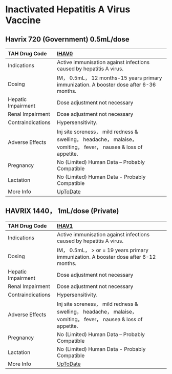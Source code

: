 # Inactivated Hepatitis A Virus Vaccine

## Havrix 720 (Government) 0.5mL/dose

| TAH Drug Code      | [IHAV0](https://www.tahsda.org.tw/drugs/hissearch.php?drug_code=IHAV0)                                           |
|:-------------------|:-----------------------------------------------------------------------------------------------------------------|
| Indications        | Active immunisation against infections caused by hepatitis A virus.                                              |
| Dosing             | IM， 0.5mL， 12 months-15 years primary immunization. A booster dose after 6-36 months.                          |
| Hepatic Impairment | Dose adjustment not necessary                                                                                    |
| Renal Impairment   | Dose adjustment not necessary                                                                                    |
| Contraindications  | Hypersensitivity.                                                                                                |
| Adverse Effects    | Inj site soreness， mild redness & swelling， headache， malaise， vomiting， fever， nausea & loss of appetite. |
| Pregnancy          | No (Limited) Human Data – Probably Compatible                                                                    |
| Lactation          | No (Limited) Human Data - Probably Compatible                                                                    |
| More Info          | [UpToDate](https://www.uptodate.com/contents/hepatitis-a-vaccine-hepa-drug-information)                          |

## HAVRIX 1440， 1mL/dose (Private)

| TAH Drug Code      | [IHAV1](https://www.tahsda.org.tw/drugs/hissearch.php?drug_code=IHAV1)                                           |
|:-------------------|:-----------------------------------------------------------------------------------------------------------------|
| Indications        | Active immunisation against infections caused by hepatitis A virus.                                              |
| Dosing             | IM， 0.5mL， > or = 19 years primary immunization. A booster dose after 6-12 months.                             |
| Hepatic Impairment | Dose adjustment not necessary                                                                                    |
| Renal Impairment   | Dose adjustment not necessary                                                                                    |
| Contraindications  | Hypersensitivity.                                                                                                |
| Adverse Effects    | Inj site soreness， mild redness & swelling， headache， malaise， vomiting， fever， nausea & loss of appetite. |
| Pregnancy          | No (Limited) Human Data – Probably Compatible                                                                    |
| Lactation          | No (Limited) Human Data - Probably Compatible                                                                    |
| More Info          | [UpToDate](https://www.uptodate.com/contents/hepatitis-a-vaccine-hepa-drug-information)                          |

